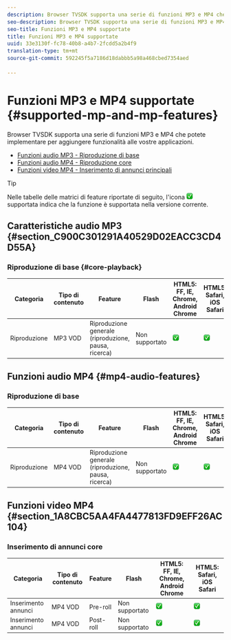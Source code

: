 ```yaml
---
description: Browser TVSDK supporta una serie di funzioni MP3 e MP4 che potete implementare per aggiungere funzionalità alle vostre applicazioni.
seo-description: Browser TVSDK supporta una serie di funzioni MP3 e MP4 che potete implementare per aggiungere funzionalità alle vostre applicazioni.
seo-title: Funzioni MP3 e MP4 supportate
title: Funzioni MP3 e MP4 supportate
uuid: 33e3130f-fc78-40b8-a4b7-2fcdd5a2b4f9
translation-type: tm+mt
source-git-commit: 592245f5a7186d18dabbb5a98a468cbed7354aed

---
```



# Funzioni MP3 e MP4 supportate {#supported-mp-and-mp-features}

Browser TVSDK supporta una serie di funzioni MP3 e MP4 che potete implementare per aggiungere funzionalità alle vostre applicazioni.
* [Funzioni audio MP3 - Riproduzione di base](#core-playback)
* [Funzioni audio MP4 - Riproduzione core](#mp4-audio-features)
* [Funzioni video MP4 - Inserimento di annunci principali](#section_1A8CBC5AA4FA4477813FD9EFF26AC104)

>[!TIP]
>
>Nelle tabelle delle matrici di feature riportate di seguito, l&#39;icona ![](assets/supported15.png) supportata indica che la funzione è supportata nella versione corrente.

## Caratteristiche audio MP3 {#section_C900C301291A40529D02EACC3CD4D55A}

### Riproduzione di base {#core-playback}

| Categoria | Tipo di contenuto | Feature | Flash | HTML5: FF, IE, Chrome, Android Chrome | HTML5: Safari, iOS Safari |
|--- |--- |--- |--- |--- |--- |
| Riproduzione | MP3 VOD | Riproduzione generale (riproduzione, pausa, ricerca) | Non supportato | ![icona supportata](assets/supported15.png) | ![icona supportata](assets/supported15.png) |

## Funzioni audio MP4 {#mp4-audio-features}

### Riproduzione di base

| Categoria | Tipo di contenuto | Feature | Flash | HTML5: FF, IE, Chrome, Android Chrome | HTML5: Safari, iOS Safari |
|--- |--- |--- |--- |--- |--- |
| Riproduzione | MP4 VOD | Riproduzione generale (riproduzione, pausa, ricerca) | Non supportato | ![icona supportata](assets/supported15.png) | ![icona supportata](assets/supported15.png) |

## Funzioni video MP4 {#section_1A8CBC5AA4FA4477813FD9EFF26AC104}

### Inserimento di annunci core

| Categoria | Tipo di contenuto | Feature | Flash | HTML5: FF, IE, Chrome, Android Chrome | HTML5: Safari, iOS Safari |
|--- |--- |--- |--- |--- |--- |
| Inserimento annunci | MP4 VOD | Pre-roll | Non supportato | ![icona supportata](assets/supported15.png) | ![icona supportata](assets/supported15.png) |
| Inserimento annunci | MP4 VOD | Post-roll | Non supportato | ![icona supportata](assets/supported15.png) | ![icona supportata](assets/supported15.png) |